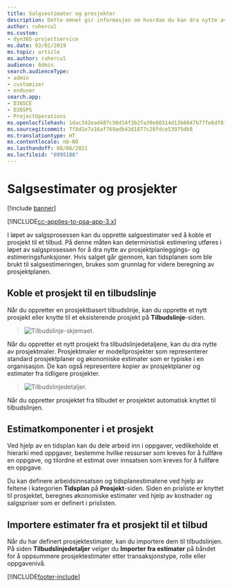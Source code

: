 ```yaml
---
title: Salgsestimater og prosjekter
description: Dette emnet gir informasjon om hvordan du kan dra nytte av tidsplanen og estimatene i salgsprosessen.
author: ruhercul
ms.custom:
- dyn365-projectservice
ms.date: 03/01/2019
ms.topic: article
ms.author: ruhercul
audience: Admin
search.audienceType:
- admin
- customizer
- enduser
search.app:
- D365CE
- D365PS
- ProjectOperations
ms.openlocfilehash: 1dac342ead487c50d14f3b2fa39e60314d13b0047b77fe6df8f32dee29b09422
ms.sourcegitcommit: 7f8d1e7a16af769adb43d1877c28fdce53975db8
ms.translationtype: HT
ms.contentlocale: nb-NO
ms.lasthandoff: 08/06/2021
ms.locfileid: "6995188"
---
```

# <a name="sales-estimates-and-projects"></a>Salgsestimater og prosjekter

[!include [banner](../includes/psa-now-project-operations.md)]

[!INCLUDE[cc-applies-to-psa-app-3.x](../includes/cc-applies-to-psa-app-3x.md)]

I løpet av salgsprosessen kan du opprette salgsestimater ved å koble et prosjekt til et tilbud. På denne måten kan deterministisk estimering utføres i løpet av salgsprosessen for å dra nytte av prosjektplanleggings- og estimeringsfunksjoner. Hvis salget går gjennom, kan tidsplanen som ble brukt til salgsestimeringen, brukes som grunnlag for videre beregning av prosjektplanen.

## <a name="linking-a-project-to-a-quote-line"></a>Koble et prosjekt til en tilbudslinje

Når du oppretter en prosjektbasert tilbudslinje, kan du opprette et nytt prosjekt eller knytte til et eksisterende prosjekt på **Tilbudslinje**-siden. 

> ![Tilbudslinje-skjemaet.](media/project-8.png)
 
Når du oppretter et nytt prosjekt fra tilbudslinjedetaljene, kan du dra nytte av prosjektmaler. Prosjektmaler er modellprosjekter som representerer standard prosjektplaner og økonomiske estimater som er typiske i en organisasjon. De kan også representere kopier av prosjektplaner og estimater fra tidligere prosjekter.

> ![Tilbudslinjedetaljer.](media/project-9.png)
  
Når du oppretter prosjektet fra tilbudet er prosjektet automatisk knyttet til tilbudslinjen.

## <a name="components-of-estimates-in-a-project"></a>Estimatkomponenter i et prosjekt

Ved hjelp av en tidsplan kan du dele arbeid inn i oppgaver, vedlikeholde et hierarki med oppgaver, bestemme hvilke ressurser som kreves for å fullføre en oppgave, og tilordne et estimat over innsatsen som kreves for å fullføre en oppgave.

Du kan definere arbeidsinnsatsen og tidsplanestimatene ved hjelp av feltene i kategorien **Tidsplan** på **Prosjekt**-siden. Siden en prisliste er knyttet til prosjektet, beregnes økonomiske estimater ved hjelp av kostnader og salgspriser som er definert i prislisten.

## <a name="importing-estimates-from-a-project-into-a-quote"></a>Importere estimater fra et prosjekt til et tilbud

Når du har definert prosjektestimater, kan du importere dem til tilbudslinjen. På siden **Tilbudslinjedetaljer** velger du **Importer fra estimater** på båndet for å oppsummere prosjektestimater etter transaksjonstype, rolle eller oppgavenivå.


[!INCLUDE[footer-include](../includes/footer-banner.md)]